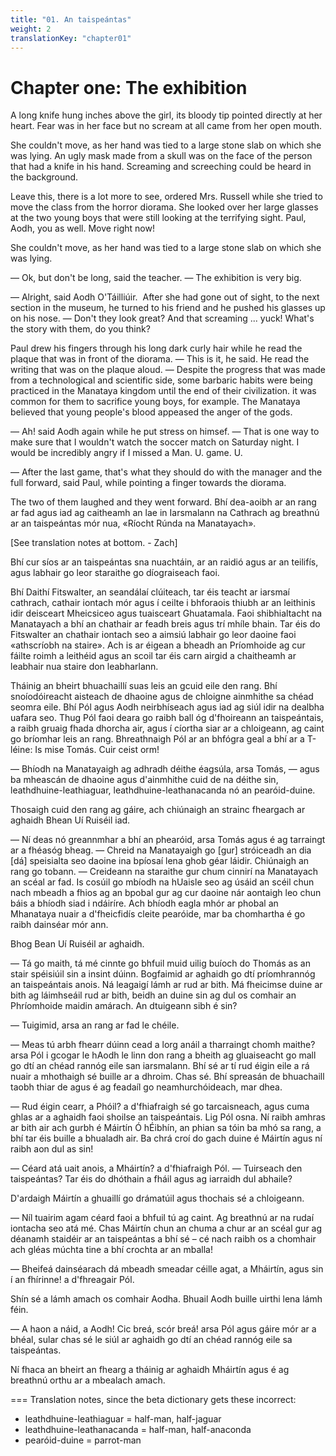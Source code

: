 ```yaml
---
title: "01. An taispeántas"
weight: 2
translationKey: "chapter01"
---
```


# Chapter one: The exhibition

A long knife hung inches above the girl, its bloody tip pointed directly at her heart. Fear was in her face but no scream at all came from her open mouth.

She couldn't move, as her hand was tied to a large stone slab on which she was lying.  An ugly mask made from a skull was on the face of the person that had a knife in his hand. Screaming and screeching could be heard in the background.

Leave this, there is a lot more to see, ordered Mrs. Russell while she tried to move the class from the horror diorama. She looked over her large glasses at the two young boys that were still looking at the terrifying sight. Paul, Aodh, you as well. Move right now!

She couldn't move, as her hand was tied to a large stone slab on which she was lying.

— Ok, but don't be long, said the teacher. — The exhibition is very big.

— Alright, said Aodh O'Táilliúir.  After she had gone out of sight, to the next section in the museum, he turned to his friend and he pushed his glasses up on his nose. — Don't they look great? And that screaming ... yuck! What's the story with them, do you think?

Paul drew his fingers through his long dark curly hair while he read the plaque that was in front of the diorama. — This is it, he said. He read the writing that was on the plaque aloud. — Despite the progress that was made from a technological and scientific side, some barbaric habits were being practiced in the Manataya kingdom until the end of their civilization. it was common for them to sacrifice young boys, for example. The Manataya believed that young people's blood appeased the anger of the gods.

— Ah! said Aodh again while he put stress on himsef.  — That is one way to make sure that I wouldn't watch the soccer match on Saturday night. I would be incredibly angry if I missed a Man. U. game. U.

— After the last game, that's what they should do with the manager and the full forward, said Paul, while pointing a finger towards the diorama.

The two of them laughed and they went forward. Bhí dea-aoibh ar an rang ar fad agus iad ag caitheamh an lae in Iarsmalann na Cathrach ag breathnú ar an taispeántas mór nua, «Ríocht Rúnda na Manatayach».

[See translation notes at bottom. - Zach]

Bhí cur síos ar an taispeántas sna nuachtáin, ar an raidió agus ar an teilifís, agus labhair go leor staraithe go díograiseach faoi.

Bhí Daithí Fitswalter, an seandálaí clúiteach, tar éis teacht ar iarsmaí cathrach, cathair iontach mór agus í ceilte i bhforaois thiubh ar an leithinis idir deisceart Mheicsiceo agus tuaisceart Ghuatamala. Faoi shibhialtacht na Manatayach a bhí an chathair ar feadh breis agus trí mhíle bhain. Tar éis do Fitswalter an chathair iontach seo a aimsiú labhair go leor daoine faoi «athscríobh na staire». Ach is ar éigean a bheadh an Príomhoide ag cur fáilte roimh a leithéid agus an scoil tar éis carn airgid a chaitheamh ar leabhair nua staire don leabharlann.

Tháinig an bheirt bhuachaillí suas leis an gcuid eile den rang. Bhí snoíodóireacht aisteach de dhaoine agus de chloigne ainmhithe sa chéad seomra eile. Bhí Pól agus Aodh neirbhíseach agus iad ag siúl idir na dealbha uafara seo. Thug Pól faoi deara go raibh ball óg d'fhoireann an taispeántais, a raibh gruaig fhada dhorcha air, agus í cíortha siar ar a chloigeann, ag caint go bríomhar leis an rang. Bhreathnaigh Pól ar an bhfógra geal a bhí ar a T-léine: Is mise Tomás. Cuir ceist orm!

— Bhíodh na Manatayaigh ag adhradh déithe éagsúla, arsa Tomás, — agus ba mheascán de dhaoine agus d'ainmhithe cuid de na déithe sin, leathdhuine-leathiaguar, leathdhuine-leathanacanda nó an pearóid-duine.

Thosaigh cuid den rang ag gáire, ach chiúnaigh an strainc fheargach ar aghaidh Bhean Uí Ruiséil iad.

— Ní deas nó greannmhar a bhí an phearóid, arsa Tomás agus é ag tarraingt ar a fhéasóg bheag. — Chreid na Manatayaigh go [gur] stróiceadh an dia [dá] speisialta seo daoine ina bpíosaí lena ghob géar láidir. Chiúnaigh an rang go tobann. — Creideann na staraithe gur chum cinnirí na Manatayach an scéal ar fad. Is cosúil go mbíodh na hUaisle seo ag úsáid an scéil chun nach mbeadh a fhios ag an bpobal gur ag cur daoine nár aontaigh leo chun báis a bhíodh siad i ndáiríre. Ach bhíodh eagla mhór ar phobal an Mhanataya nuair a d'fheicfidís cleite pearóide, mar ba chomhartha é go raibh dainséar mór ann.

Bhog Bean Uí Ruiséil ar aghaidh.

— Tá go maith, tá mé cinnte go bhfuil muid uilig buíoch do Thomás as an stair spéisiúil sin a insint dúinn. Bogfaimid ar aghaidh go dtí príomhrannóg an taispeántais anois. Ná leagaigí lámh ar rud ar bith. Má fheicimse duine ar bith ag láimhseáil rud ar bith, beidh an duine sin ag dul os comhair an Phríomhoide maidin amárach. An dtuigeann sibh é sin?

— Tuigimid, arsa an rang ar fad le chéile.

— Meas tú arbh fhearr dúinn cead a lorg anáil a tharraingt chomh maithe? arsa Pól i gcogar le hAodh le linn don rang a bheith ag gluaiseacht go mall go dtí an chéad rannóg eile san iarsmalann. Bhí sé ar tí rud éigin eile a rá nuair a mhothaigh sé buille ar a dhroim. Chas sé. Bhí spreasán de bhuachaill taobh thiar de agus é ag feadaíl go neamhurchóideach, mar dhea.

— Rud éigin cearr, a Phóil? a d'fhiafraigh sé go tarcaisneach, agus cuma ghlas ar a aghaidh faoi shoilse an taispeántais. Lig Pól osna. Ní raibh amhras ar bith air ach gurbh é Máirtín Ó hÉibhín, an phian sa tóin ba mhó sa rang, a bhí tar éis buille a bhualadh air. Ba chrá croí do gach duine é Máirtín agus ní raibh aon dul as sin!

— Céard atá uait anois, a Mháirtín? a d'fhiafraigh Pól. — Tuirseach den taispeántas? Tar éis do dhóthain a fháil agus ag iarraidh dul abhaile?

D'ardaigh Máirtín a ghuaillí go drámatúil agus thochais sé a chloigeann.

— Níl tuairim agam céard faoi a bhfuil tú ag caint. Ag breathnú ar na rudaí iontacha seo atá mé. Chas Máirtín chun an chuma a chur ar an scéal gur ag déanamh staidéir ar an taispeántas a bhí sé – cé nach raibh os a chomhair ach gléas múchta tine a bhí crochta ar an mballa!

— Bheifeá dainséarach dá mbeadh smeadar céille agat, a Mháirtín, agus sin í an fhírinne! a d'fhreagair Pól.

Shín sé a lámh amach os comhair Aodha. Bhuail Aodh buille uirthi lena lámh féin.

— A haon a náid, a Aodh! Cic breá, scór breá! arsa Pól agus gáire mór ar a bhéal, sular chas sé le siúl ar aghaidh go dtí an chéad rannóg eile sa taispeántas.

Ní fhaca an bheirt an fhearg a tháinig ar aghaidh Mháirtín agus é ag breathnú orthu ar a mbealach amach.

===
Translation notes, since the beta dictionary gets these incorrect:

- leathdhuine-leathiaguar = half-man, half-jaguar
- leathdhuine-leathanacanda = half-man, half-anaconda
- pearóid-duine = parrot-man
